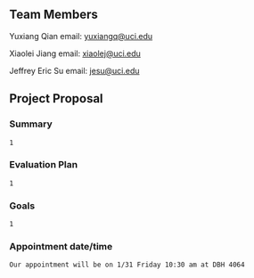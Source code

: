 ## Team Members
Yuxiang Qian email: yuxiangq@uci.edu

Xiaolei Jiang email: xiaolej@uci.edu

Jeffrey Eric Su email: jesu@uci.edu



## Project Proposal

### Summary

```content
1
```

### Evaluation Plan

```content
1
```

### Goals

```content
1
```

### Appointment date/time

```content
Our appointment will be on 1/31 Friday 10:30 am at DBH 4064
```
